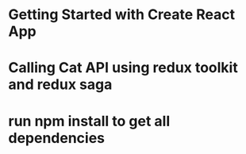 # Getting Started with Create React App

# Calling Cat API using redux toolkit and redux saga

# run npm install to get all dependencies